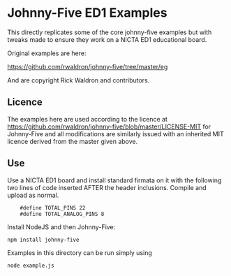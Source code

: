 # Johnny-Five ED1 Examples

This directly replicates some of the core johnny-five examples but with tweaks
made to ensure they work on a NICTA ED1 educational board.

Original examples are here:

https://github.com/rwaldron/johnny-five/tree/master/eg

And are copyright Rick Waldron and contributors.

## Licence

The examples here are used according to the licence at https://github.com/rwaldron/johnny-five/blob/master/LICENSE-MIT
for Johnny-Five and all modifications are similarly issued with an inherited 
MIT licence derived from the master given above.

## Use

Use a NICTA ED1 board and install standard firmata on it with the following two 
lines of code inserted AFTER the header inclusions. Compile and upload as normal.

```
    #define TOTAL_PINS 22
    #define TOTAL_ANALOG_PINS 8
```

Install NodeJS and then Johnny-Five:

    npm install johnny-five

Examples in this directory can be run simply using

    node example.js

